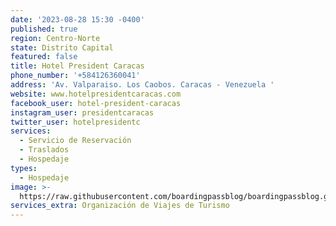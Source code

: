 ```yaml
---
date: '2023-08-28 15:30 -0400'
published: true
region: Centro-Norte
state: Distrito Capital
featured: false
title: Hotel President Caracas
phone_number: '+584126360041'
address: 'Av. Valparaiso. Los Caobos. Caracas - Venezuela '
website: www.hotelpresidentcaracas.com
facebook_user: hotel-president-caracas
instagram_user: presidentcaracas
twitter_user: hotelpresidentc
services:
  - Servicio de Reservación
  - Traslados
  - Hospedaje
types:
  - Hospedaje
image: >-
  https://raw.githubusercontent.com/boardingpassblog/boardingpassblog.github.io/main/assets/images/Hotel-President-Logo.jpg
services_extra: Organización de Viajes de Turismo
---
```

